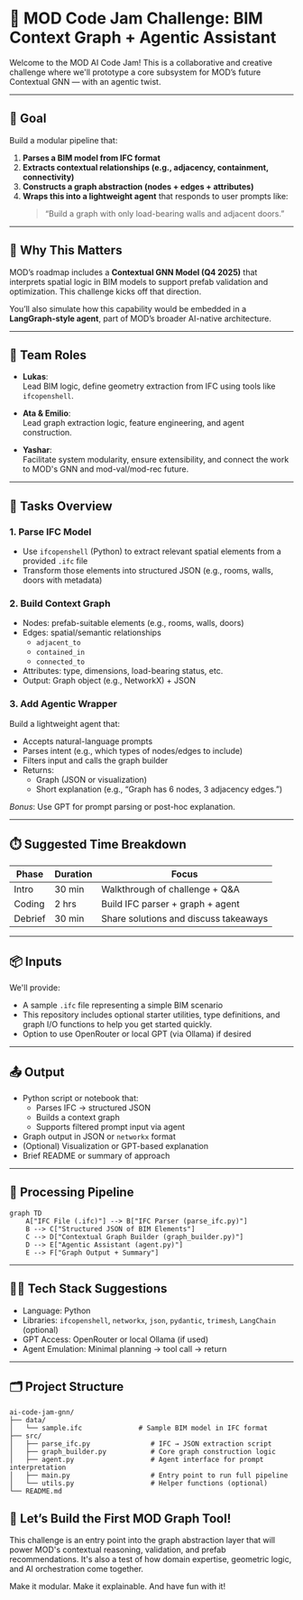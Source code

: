 # 🚧 MOD Code Jam Challenge: BIM Context Graph + Agentic Assistant

Welcome to the MOD AI Code Jam! This is a collaborative and creative challenge where we'll prototype a core subsystem for MOD’s future Contextual GNN — with an agentic twist.

---

## 🧠 Goal

Build a modular pipeline that:

1. **Parses a BIM model from IFC format**
2. **Extracts contextual relationships (e.g., adjacency, containment, connectivity)**
3. **Constructs a graph abstraction (nodes + edges + attributes)**
4. **Wraps this into a lightweight agent** that responds to user prompts like:
   > “Build a graph with only load-bearing walls and adjacent doors.”

---

## 🎯 Why This Matters

MOD’s roadmap includes a **Contextual GNN Model (Q4 2025)** that interprets spatial logic in BIM models to support prefab validation and optimization. This challenge kicks off that direction.

You’ll also simulate how this capability would be embedded in a **LangGraph-style agent**, part of MOD’s broader AI-native architecture.

---

## 👥 Team Roles

- **Lukas**:  
  Lead BIM logic, define geometry extraction from IFC using tools like `ifcopenshell`.

- **Ata & Emilio**:  
  Lead graph extraction logic, feature engineering, and agent construction.

- **Yashar**:  
  Facilitate system modularity, ensure extensibility, and connect the work to MOD's GNN and mod-val/mod-rec future.

---

## 🔧 Tasks Overview

### 1. Parse IFC Model

- Use `ifcopenshell` (Python) to extract relevant spatial elements from a provided `.ifc` file
- Transform those elements into structured JSON (e.g., rooms, walls, doors with metadata)

### 2. Build Context Graph

- Nodes: prefab-suitable elements (e.g., rooms, walls, doors)
- Edges: spatial/semantic relationships
  - `adjacent_to`
  - `contained_in`
  - `connected_to`
- Attributes: type, dimensions, load-bearing status, etc.
- Output: Graph object (e.g., NetworkX) + JSON

### 3. Add Agentic Wrapper

Build a lightweight agent that:

- Accepts natural-language prompts
- Parses intent (e.g., which types of nodes/edges to include)
- Filters input and calls the graph builder
- Returns:
  - Graph (JSON or visualization)
  - Short explanation (e.g., “Graph has 6 nodes, 3 adjacency edges.”)

*Bonus*: Use GPT for prompt parsing or post-hoc explanation.

---

## ⏱️ Suggested Time Breakdown

| Phase     | Duration | Focus                                  |
|-----------|----------|----------------------------------------|
| Intro     | 30 min   | Walkthrough of challenge + Q&A         |
| Coding    | 2 hrs    | Build IFC parser + graph + agent       |
| Debrief   | 30 min   | Share solutions and discuss takeaways  |

---

## 📦 Inputs

We'll provide:

- A sample `.ifc` file representing a simple BIM scenario
- This repository includes optional starter utilities, type definitions, and graph I/O functions to help you get started quickly.
- Option to use OpenRouter or local GPT (via Ollama) if desired

---

## 📤 Output

- Python script or notebook that:
  - Parses IFC → structured JSON
  - Builds a context graph
  - Supports filtered prompt input via agent
- Graph output in JSON or `networkx` format
- (Optional) Visualization or GPT-based explanation
- Brief README or summary of approach

---

## 🔄 Processing Pipeline

```mermaid
graph TD
    A["IFC File (.ifc)"] --> B["IFC Parser (parse_ifc.py)"]
    B --> C["Structured JSON of BIM Elements"]
    C --> D["Contextual Graph Builder (graph_builder.py)"]
    D --> E["Agentic Assistant (agent.py)"]
    E --> F["Graph Output + Summary"]
```

---

## 🧑‍🔧 Tech Stack Suggestions

- Language: Python
- Libraries: `ifcopenshell`, `networkx`, `json`, `pydantic`, `trimesh`, `LangChain` (optional)
- GPT Access: OpenRouter or local Ollama (if used)
- Agent Emulation: Minimal planning → tool call → return

---

## 🗂️ Project Structure

```tree
ai-code-jam-gnn/
├── data/
│   └── sample.ifc              # Sample BIM model in IFC format
├── src/
│   ├── parse_ifc.py               # IFC → JSON extraction script
│   ├── graph_builder.py           # Core graph construction logic
│   ├── agent.py                   # Agent interface for prompt interpretation
│   ├── main.py                    # Entry point to run full pipeline
│   └── utils.py                   # Helper functions (optional)
└── README.md
```

## 🚀 Let’s Build the First MOD Graph Tool!

This challenge is an entry point into the graph abstraction layer that will power MOD's contextual reasoning, validation, and prefab recommendations. It's also a test of how domain expertise, geometric logic, and AI orchestration come together.

Make it modular. Make it explainable. And have fun with it!
